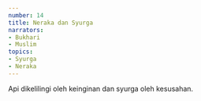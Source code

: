 ```yaml
---
number: 14
title: Neraka dan Syurga
narrators:
- Bukhari
- Muslim
topics:
- Syurga
- Neraka
---
```


Api dikelilingi oleh keinginan dan syurga oleh kesusahan.
